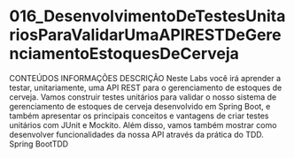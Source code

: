 # 016_DesenvolvimentoDeTestesUnitariosParaValidarUmaAPIRESTDeGerenciamentoEstoquesDeCerveja
CONTEÚDOS INFORMAÇÕES DESCRIÇÃO Neste Labs você irá aprender a testar, unitariamente, uma API REST para o gerenciamento de estoques de cerveja. Vamos construir testes unitários para validar o nosso sistema de gerenciamento de estoques de cerveja desenvolvido em Spring Boot, e também apresentar os principais conceitos e vantagens de criar testes unitários com JUnit e Mockito. Além disso, vamos também mostrar como desenvolver funcionalidades da nossa API através da prática do TDD.  Spring BootTDD

